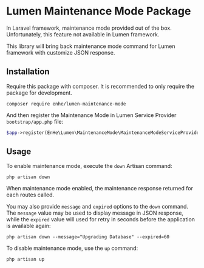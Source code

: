 # Lumen Maintenance Mode Package

In Laravel framework, maintenance mode provided out of the box. Unfortunately, this feature not available in Lumen framework. 

This library will bring back maintenance mode command for Lumen framework with customize JSON response.

## Installation
Require this package with composer. It is recommended to only require the package for development.

```
composer require enhe/lumen-maintenance-mode
```

And then register the Maintenance Mode in Lumen Service Provider `bootstrap/app.php` file:

```php
$app->register(EnHe\Lumen\MaintenanceMode\MaintenanceModeServiceProvider::class);
```

## Usage
To enable maintenance mode, execute the `down` Artisan command:

```
php artisan down
```

When maintenance mode enabled, the maintenance response returned for each routes called.

You may also provide `message` and `expired` options to the `down` command. The `message` value may be used to display message in JSON response, while the `expired` value will used for retry in seconds before the application is available again:

```
php artisan down --message="Upgrading Database" --expired=60
```

To disable maintenance mode, use the `up` command:

```
php artisan up
```
